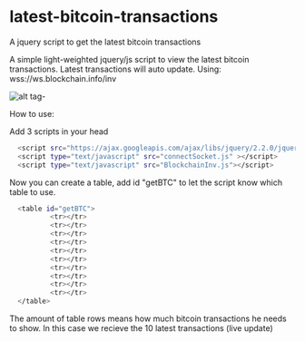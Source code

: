 # latest-bitcoin-transactions
A jquery script to get the latest bitcoin transactions

A simple light-weighted jquery/js script to view the latest bitcoin transactions. Latest transactions will auto update.
Using: wss://ws.blockchain.info/inv

![alt tag](http://gy.ee/SJFJ.gif)-

How to use:

Add 3 scripts in your head
```sh
  <script src="https://ajax.googleapis.com/ajax/libs/jquery/2.2.0/jquery.min.js"></script>
  <script type="text/javascript" src="connectSocket.js" ></script>
  <script type="text/javascript" src="BlockchainInv.js"></script>
```

Now you can create a table, add id "getBTC" to let the script know which table to use.
```sh
  <table id="getBTC">
          <tr></tr>
          <tr></tr>
          <tr></tr>
          <tr></tr>
          <tr></tr>
          <tr></tr>
          <tr></tr>
          <tr></tr>
          <tr></tr>
          <tr></tr>
  </table>
```

The amount of table rows means how much bitcoin transactions he needs to show. In this case we recieve the 10 latest transactions (live update)


